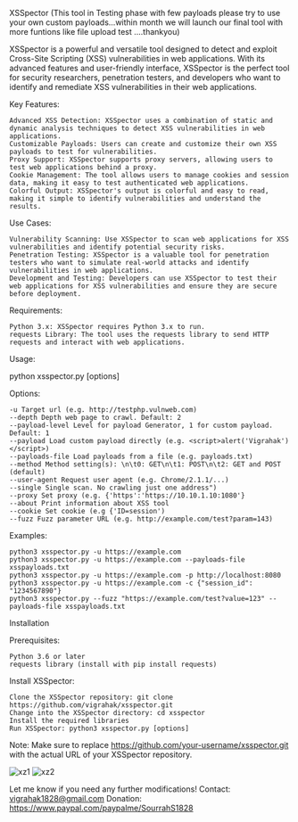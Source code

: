 XSSpector  (This tool in Testing phase with few payloads please try to use your own custom payloads...within month we will launch our final tool with more funtions like file upload test ....thankyou)

XSSpector is a powerful and versatile tool designed to detect and exploit Cross-Site Scripting (XSS) vulnerabilities in web applications. With its advanced features and user-friendly interface, XSSpector is the perfect tool for security researchers, penetration testers, and developers who want to identify and remediate XSS vulnerabilities in their web applications.

Key Features:

    Advanced XSS Detection: XSSpector uses a combination of static and dynamic analysis techniques to detect XSS vulnerabilities in web applications.
    Customizable Payloads: Users can create and customize their own XSS payloads to test for vulnerabilities.
    Proxy Support: XSSpector supports proxy servers, allowing users to test web applications behind a proxy.
    Cookie Management: The tool allows users to manage cookies and session data, making it easy to test authenticated web applications.
    Colorful Output: XSSpector's output is colorful and easy to read, making it simple to identify vulnerabilities and understand the results.

Use Cases:

    Vulnerability Scanning: Use XSSpector to scan web applications for XSS vulnerabilities and identify potential security risks.
    Penetration Testing: XSSpector is a valuable tool for penetration testers who want to simulate real-world attacks and identify vulnerabilities in web applications.
    Development and Testing: Developers can use XSSpector to test their web applications for XSS vulnerabilities and ensure they are secure before deployment.

Requirements:

    Python 3.x: XSSpector requires Python 3.x to run.
    requests Library: The tool uses the requests library to send HTTP requests and interact with web applications.

Usage:

python xsspector.py [options]

Options:

    -u Target url (e.g. http://testphp.vulnweb.com)
    --depth Depth web page to crawl. Default: 2
    --payload-level Level for payload Generator, 1 for custom payload.  Default: 1
    --payload Load custom payload directly (e.g. <script>alert('Vigrahak')</script>)
    --payloads-file Load payloads from a file (e.g. payloads.txt)
    --method Method setting(s): \n\t0: GET\n\t1: POST\n\t2: GET and POST (default)
    --user-agent Request user agent (e.g. Chrome/2.1.1/...)
    --single Single scan. No crawling just one address")
    --proxy Set proxy (e.g. {'https':'https://10.10.1.10:1080'}
    --about Print information about XSS tool
    --cookie Set cookie (e.g {'ID=session')
    --fuzz Fuzz parameter URL (e.g. http://example.com/test?param=143)

Examples:

    python3 xsspector.py -u https://example.com
    python3 xsspector.py -u https://example.com --payloads-file xsspayloads.txt
    python3 xsspector.py -u https://example.com -p http://localhost:8080
    python3 xsspector.py -u https://example.com -c {"session_id": "1234567890"}
    python3 xsspector.py --fuzz "https://example.com/test?value=123" --payloads-file xsspayloads.txt

Installation

Prerequisites:

    Python 3.6 or later
    requests library (install with pip install requests)

Install XSSpector:

    Clone the XSSpector repository: git clone https://github.com/vigrahak/xsspector.git
    Change into the XSSpector directory: cd xsspector
    Install the required libraries
    Run XSSpector: python3 xsspector.py [options]

Note: Make sure to replace https://github.com/your-username/xsspector.git with the actual URL of your XSSpector repository.

![xz1](https://github.com/user-attachments/assets/baed817a-088b-444e-89d8-97f26e949089)
![xz2](https://github.com/user-attachments/assets/f98acc49-edf8-4bfa-b862-804e7a5067e6)

Let me know if you need any further modifications!
Contact: vigrahak1828@gmail.com
Donation: https://www.paypal.com/paypalme/SourrahS1828
